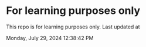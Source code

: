 # For learning purposes only
This repo is for learning purposes only.
Last updated at

Monday, July 29, 2024 12:38:42 PM

